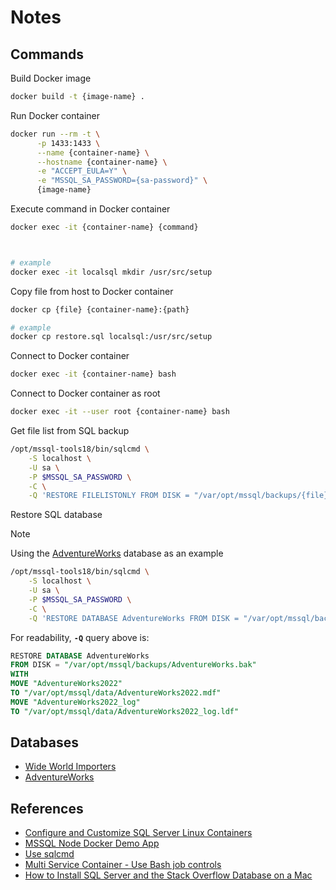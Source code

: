 # Notes

## Commands

Build Docker image

```sh
docker build -t {image-name} .
```

Run Docker container

```sh
docker run --rm -t \
      -p 1433:1433 \
      --name {container-name} \
      --hostname {container-name} \
      -e "ACCEPT_EULA=Y" \
      -e "MSSQL_SA_PASSWORD={sa-password}" \
      {image-name}
```

Execute command in Docker container

```sh
docker exec -it {container-name} {command}



# example
docker exec -it localsql mkdir /usr/src/setup
```

Copy file from host to Docker container

```sh
docker cp {file} {container-name}:{path}

# example
docker cp restore.sql localsql:/usr/src/setup
```

Connect to Docker container

```sh
docker exec -it {container-name} bash
```

Connect to Docker container as root

```sh
docker exec -it --user root {container-name} bash
```

Get file list from SQL backup

```sh
/opt/mssql-tools18/bin/sqlcmd \
    -S localhost \
    -U sa \
    -P $MSSQL_SA_PASSWORD \
    -C \
    -Q 'RESTORE FILELISTONLY FROM DISK = "/var/opt/mssql/backups/{file}.bak"'
```

Restore SQL database

> [!NOTE]
> Using the [AdventureWorks](https://github.com/Microsoft/sql-server-samples/releases/download/adventureworks/AdventureWorks2022.bak) database as an example

```sh
/opt/mssql-tools18/bin/sqlcmd \
    -S localhost \
    -U sa \
    -P $MSSQL_SA_PASSWORD \
    -C \
    -Q 'RESTORE DATABASE AdventureWorks FROM DISK = "/var/opt/mssql/backups/AdventureWorks.bak" WITH MOVE "AdventureWorks2022" TO "/var/opt/mssql/data/AdventureWorks2022.mdf", MOVE "AdventureWorks2022_log" TO "/var/opt/mssql/data/AdventureWorks2022_log.ldf"'
```

For readability, **`-Q`** query above is:

```sql
RESTORE DATABASE AdventureWorks
FROM DISK = "/var/opt/mssql/backups/AdventureWorks.bak"
WITH
MOVE "AdventureWorks2022"
TO "/var/opt/mssql/data/AdventureWorks2022.mdf"
MOVE "AdventureWorks2022_log"
TO "/var/opt/mssql/data/AdventureWorks2022_log.ldf"
```

## Databases

* [Wide World Importers](https://github.com/microsoft/sql-server-samples/releases/download/wide-world-importers-v1.0/WideWorldImporters-Full.bak)
* [AdventureWorks](https://github.com/Microsoft/sql-server-samples/releases/download/adventureworks/AdventureWorks2022.bak)

## References

* [Configure and Customize SQL Server Linux Containers](https://learn.microsoft.com/en-us/sql/linux/sql-server-linux-docker-container-configure?view=sql-server-linux-ver16&vpivots=cs1-bash&pivots=cs1-bash)
* [MSSQL Node Docker Demo App](https://github.com/twright-msft/mssql-node-docker-demo-app)
* [Use sqlcmd](https://learn.microsoft.com/en-us/sql/tools/sqlcmd/sqlcmd-use-utility?view=sql-server-ver16)
* [Multi Service Container - Use Bash job controls](https://docs.docker.com/engine/containers/multi-service_container/#use-bash-job-controls)
* [How to Install SQL Server and the Stack Overflow Database on a Mac](https://www.brentozar.com/archive/2023/01/how-to-install-sql-server-and-the-stack-overflow-database-on-a-mac/)